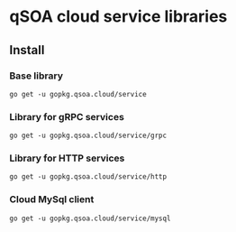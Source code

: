 # qSOA cloud service libraries

## Install

### Base library
`go get -u gopkg.qsoa.cloud/service`

### Library for gRPC services
`go get -u gopkg.qsoa.cloud/service/grpc`

### Library for HTTP services
`go get -u gopkg.qsoa.cloud/service/http`

### Cloud MySql client
`go get -u gopkg.qsoa.cloud/service/mysql`